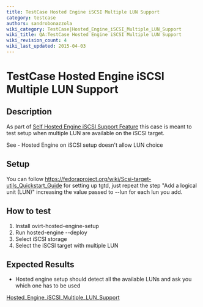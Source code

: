```yaml
---
title: TestCase Hosted Engine iSCSI Multiple LUN Support
category: testcase
authors: sandrobonazzola
wiki_category: TestCase|Hosted_Engine_iSCSI_Multiple_LUN_Support
wiki_title: QA:TestCase Hosted Engine iSCSI Multiple LUN Support
wiki_revision_count: 4
wiki_last_updated: 2015-04-03
---
```


# TestCase Hosted Engine iSCSI Multiple LUN Support

## Description

As part of [ Self Hosted Engine iSCSI Support Feature](Features/Self_Hosted_Engine_iSCSI_Support) this case is meant to test setup when multiple LUN are available on the iSCSI target.

See  - Hosted Engine on iSCSI setup doesn't allow LUN choice

## Setup

You can follow <https://fedoraproject.org/wiki/Scsi-target-utils_Quickstart_Guide> for setting up tgtd, just repeat the step "Add a logical unit (LUN)" increasing the value passed to --lun for each lun you add.

## How to test

1.  Install ovirt-hosted-engine-setup
2.  Run hosted-engine --deploy
3.  Select iSCSI storage
4.  Select the iSCSI target with multiple LUN

## Expected Results

*   Hosted engine setup should detect all the available LUNs and ask you which one has to be used

[Hosted_Engine_iSCSI_Multiple_LUN_Support](Category:TestCase)
